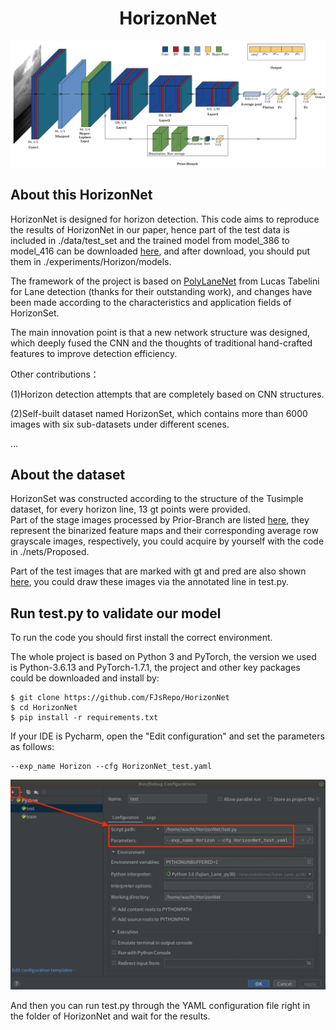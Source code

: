 <div align="center">

# HorizonNet
![HorizonNet](figures/HorizonNet.png "HorizonNet")
</div>

## About this HorizonNet
HorizonNet is designed for horizon detection.
This code aims to reproduce the results of HorizonNet in our paper, hence part of the test data is included in ./data/test_set and 
the trained model from model_386 to model_416 can be downloaded [here](), and after download, you should put them in ./experiments/Horizon/models.

The framework of the project is based on [PolyLaneNet](https://github.com/lucastabelini/PolyLaneNet) from Lucas Tabelini for Lane detection (thanks for their outstanding work),
and changes have been made according to the characteristics and application fields of HorizonSet.
 
The main innovation point is that a new network structure was designed, which deeply fused the CNN and the thoughts of traditional hand-crafted features to improve detection efficiency.

Other contributions：

(1)Horizon detection attempts that are completely based on CNN structures.

(2)Self-built dataset named HorizonSet, which contains more than 6000 images with six sub-datasets under different scenes.

...

## About the dataset
HorizonSet was constructed according to the structure of the Tusimple dataset, for every horizon line, 13 gt points were provided.  
Part of the stage images processed by Prior-Branch are listed [here](), they represent the binarized 
feature maps and their corresponding average row grayscale images, respectively, you could acquire by yourself with the code
in ./nets/Proposed.

Part of the test images that are marked with gt and pred are also shown [here](), you could draw these images via the annotated line in test.py.

## Run test.py to validate our model
To run the code you should first install the correct environment.

The whole project is based on Python 3 and PyTorch, the version we used is Python-3.6.13 and PyTorch-1.7.1, 
the project and other key packages could be downloaded and install by:

```
$ git clone https://github.com/FJsRepo/HorizonNet
$ cd HorizonNet
$ pip install -r requirements.txt
```

If your IDE is Pycharm, open the "Edit configuration" and set the parameters as follows:
```
--exp_name Horizon --cfg HorizonNet_test.yaml
```
![Setting](figures/Setting.jpg "Setting")

And then you can run test.py through the YAML configuration file right in the folder of HorizonNet and wait for the results.

